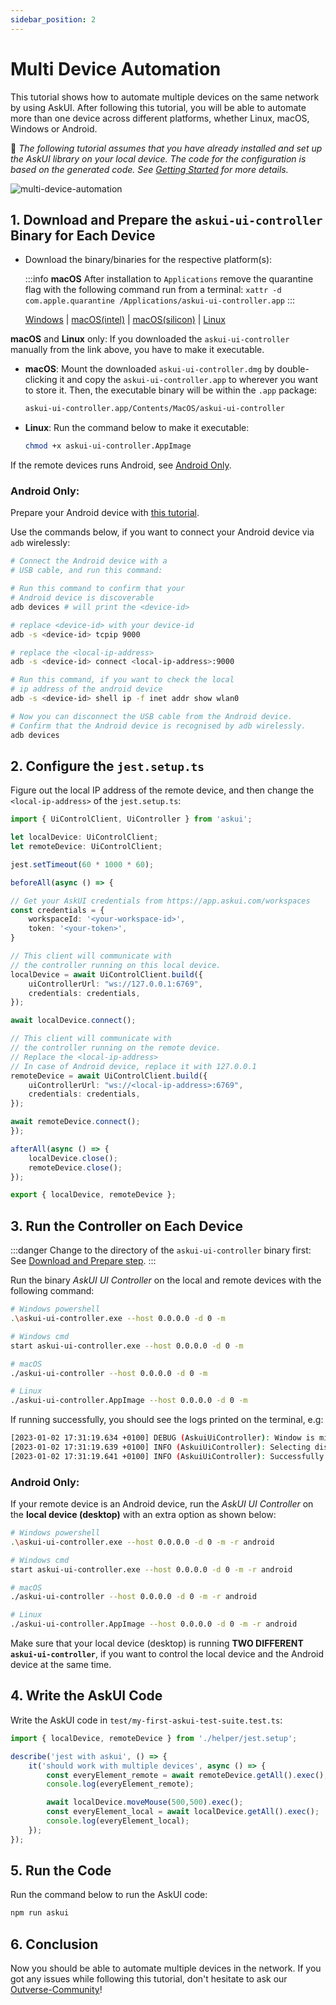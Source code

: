 ```yaml
---
sidebar_position: 2
---
```


# Multi Device Automation

This tutorial shows how to automate multiple devices on the same network by using AskUI. After following this tutorial, you will be able to automate more than one device across different platforms, whether Linux, macOS, Windows or Android.

📌 *The following tutorial assumes that you have already installed and set up the AskUI library on your local device. The code for the configuration is based on the generated code. See [Getting Started](../02-Getting%20Started/write-your-first-instruction.md) for more details.*

![multi-device-automation](images/multi-device-diagram.png)

## 1. Download and Prepare the `askui-ui-controller` Binary for Each Device

- Download the binary/binaries for the respective platform(s):
    
    :::info
    **macOS** After installation to `Applications` remove the quarantine flag with the following command run from a terminal: `xattr -d com.apple.quarantine /Applications/askui-ui-controller.app`
    :::

    [Windows](https://files.askui.com/releases/askui-ui-controller/latest/win32/x64/askui-ui-controller.exe) | [macOS(intel)](https://files.askui.com/releases/askui-ui-controller/latest/darwin/x64/askui-ui-controller.dmg) | [macOS(silicon)](https://files.askui.com/releases/askui-ui-controller/latest/darwin/arm64/askui-ui-controller.dmg) | [Linux](https://files.askui.com/releases/askui-ui-controller/latest/linux/x64/askui-ui-controller.AppImage)

**macOS** and **Linux** only: If you downloaded the `askui-ui-controller` manually from the link above, you have to make it executable.

- **macOS**: Mount the downloaded `askui-ui-controller.dmg` by double-clicking it and copy the `askui-ui-controller.app` to wherever you want to store it. Then, the executable binary will be within the `.app` package:

    ```bash
    askui-ui-controller.app/Contents/MacOS/askui-ui-controller
    ```
- **Linux**: Run the command below to make it executable:

    ```bash
    chmod +x askui-ui-controller.AppImage
    ```

If the remote devices runs Android, see [Android Only](#android-only).

### Android Only:

Prepare your Android device with [this tutorial](mobile-automation.md#android).

Use the commands below, if you want to connect your Android device via `adb` wirelessly:

```bash
# Connect the Android device with a
# USB cable, and run this command:

# Run this command to confirm that your
# Android device is discoverable
adb devices # will print the <device-id>

# replace <device-id> with your device-id
adb -s <device-id> tcpip 9000

# replace the <local-ip-address>
adb -s <device-id> connect <local-ip-address>:9000

# Run this command, if you want to check the local
# ip address of the android device
adb -s <device-id> shell ip -f inet addr show wlan0

# Now you can disconnect the USB cable from the Android device.
# Confirm that the Android device is recognised by adb wirelessly.
adb devices
```

## 2. Configure the `jest.setup.ts`

Figure out the local IP address of the remote device, and then change the `<local-ip-address>` of the `jest.setup.ts`:

```ts
import { UiControlClient, UiController } from 'askui';

let localDevice: UiControlClient;
let remoteDevice: UiControlClient;

jest.setTimeout(60 * 1000 * 60);

beforeAll(async () => {

// Get your AskUI credentials from https://app.askui.com/workspaces
const credentials = {
    workspaceId: '<your-workspace-id>',
    token: '<your-token>',
}

// This client will communicate with
// the controller running on this local device.
localDevice = await UiControlClient.build({ 
    uiControllerUrl: "ws://127.0.0.1:6769",
    credentials: credentials,
});

await localDevice.connect();

// This client will communicate with
// the controller running on the remote device.
// Replace the <local-ip-address>
// In case of Android device, replace it with 127.0.0.1
remoteDevice = await UiControlClient.build({    
    uiControllerUrl: "ws://<local-ip-address>:6769", 
    credentials: credentials,
});

await remoteDevice.connect();
});

afterAll(async () => {
    localDevice.close();
    remoteDevice.close();
});

export { localDevice, remoteDevice };
```


## 3. Run the Controller on Each Device

:::danger
Change to the directory of the `askui-ui-controller` binary first: See [Download and Prepare step](#1-download-and-prepare-the-askui-ui-controller-binary-for-each-device).
:::

Run the binary *AskUI UI Controller* on the local and remote devices with the following command:

```bash
# Windows powershell
.\askui-ui-controller.exe --host 0.0.0.0 -d 0 -m

# Windows cmd
start askui-ui-controller.exe --host 0.0.0.0 -d 0 -m

# macOS
./askui-ui-controller --host 0.0.0.0 -d 0 -m

# Linux
./askui-ui-controller.AppImage --host 0.0.0.0 -d 0 -m    
```

If running successfully, you should see the logs printed on the terminal, e.g:

```bash
[2023-01-02 17:31:19.634 +0100] DEBUG (AskuiUiController): Window is minimized.
[2023-01-02 17:31:19.639 +0100] INFO (AskuiUiController): Selecting display number 0.
[2023-01-02 17:31:19.641 +0100] INFO (AskuiUiController): Successfully started.
```

### Android Only:
If your remote device is an Android device, run the *AskUI UI Controller* on the **local device (desktop)** with an extra option as shown below:

```bash
# Windows powershell
.\askui-ui-controller.exe --host 0.0.0.0 -d 0 -m -r android

# Windows cmd
start askui-ui-controller.exe --host 0.0.0.0 -d 0 -m -r android

# macOS
./askui-ui-controller --host 0.0.0.0 -d 0 -m -r android

# Linux
./askui-ui-controller.AppImage --host 0.0.0.0 -d 0 -m -r android
```

Make sure that your local device (desktop) is running **TWO DIFFERENT `askui-ui-controller`**, if you want to control the local device and the Android device at the same time.

## 4. Write the AskUI Code

Write the AskUI code in `test/my-first-askui-test-suite.test.ts`:

```ts
import { localDevice, remoteDevice } from './helper/jest.setup';

describe('jest with askui', () => {
    it('should work with multiple devices', async () => {
        const everyElement_remote = await remoteDevice.getAll().exec();
        console.log(everyElement_remote);

        await localDevice.moveMouse(500,500).exec();
        const everyElement_local = await localDevice.getAll().exec();
        console.log(everyElement_local);
    });
});
```

## 5. Run the Code

Run the command below to run the AskUI code:

```bash
npm run askui
```

## 6. Conclusion
Now you should be able to automate multiple devices in the network. If you got any issues while following this tutorial, don't hesitate to ask our [Outverse-Community](https://app.outverse.com/askui/community/home)!
